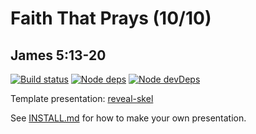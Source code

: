 # Faith That Prays (10/10)
## James 5:13-20

[![Build status](https://travis-ci.org/sermons/faith-prays.svg)](https://travis-ci.org/sermons/faith-prays)
[![Node deps](https://david-dm.org/sermons/faith-prays.svg)](https://david-dm.org/sermons/faith-prays)
[![Node devDeps](https://david-dm.org/sermons/faith-prays/dev-status.svg)](https://david-dm.org/sermons/faith-prays?type=dev)

Template presentation: [reveal-skel](https://github.com/sermons/reveal-skel)

See [INSTALL.md](INSTALL.md)
for how to make your own presentation.
